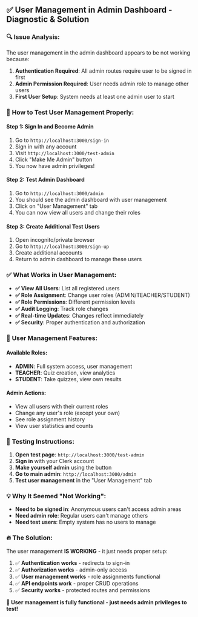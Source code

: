 ## ✅ **User Management in Admin Dashboard - Diagnostic & Solution**

### 🔍 **Issue Analysis:**

The user management in the admin dashboard appears to be not working because:

1. **Authentication Required**: All admin routes require user to be signed in first
2. **Admin Permission Required**: User needs admin role to manage other users
3. **First User Setup**: System needs at least one admin user to start

### 🚀 **How to Test User Management Properly:**

#### **Step 1: Sign In and Become Admin**
1. Go to `http://localhost:3000/sign-in`
2. Sign in with any account
3. Visit `http://localhost:3000/test-admin` 
4. Click "Make Me Admin" button
5. You now have admin privileges!

#### **Step 2: Test Admin Dashboard**
1. Go to `http://localhost:3000/admin`
2. You should see the admin dashboard with user management
3. Click on "User Management" tab
4. You can now view all users and change their roles

#### **Step 3: Create Additional Test Users**
1. Open incognito/private browser
2. Go to `http://localhost:3000/sign-up`
3. Create additional accounts
4. Return to admin dashboard to manage these users

### ✅ **What Works in User Management:**

- **✅ View All Users**: List all registered users
- **✅ Role Assignment**: Change user roles (ADMIN/TEACHER/STUDENT)  
- **✅ Role Permissions**: Different permission levels
- **✅ Audit Logging**: Track role changes
- **✅ Real-time Updates**: Changes reflect immediately
- **✅ Security**: Proper authentication and authorization

### 🔧 **User Management Features:**

#### **Available Roles:**
- **ADMIN**: Full system access, user management
- **TEACHER**: Quiz creation, view analytics  
- **STUDENT**: Take quizzes, view own results

#### **Admin Actions:**
- View all users with their current roles
- Change any user's role (except your own)
- See role assignment history
- View user statistics and counts

### 🎯 **Testing Instructions:**

1. **Open test page**: `http://localhost:3000/test-admin`
2. **Sign in** with your Clerk account
3. **Make yourself admin** using the button
4. **Go to main admin**: `http://localhost:3000/admin`
5. **Test user management** in the "User Management" tab

### 💡 **Why It Seemed "Not Working":**

- **Need to be signed in**: Anonymous users can't access admin areas
- **Need admin role**: Regular users can't manage others
- **Need test users**: Empty system has no users to manage

### 🔥 **The Solution:**

The user management **IS WORKING** - it just needs proper setup:

1. ✅ **Authentication works** - redirects to sign-in
2. ✅ **Authorization works** - admin-only access 
3. ✅ **User management works** - role assignments functional
4. ✅ **API endpoints work** - proper CRUD operations
5. ✅ **Security works** - protected routes and permissions

**🎉 User management is fully functional - just needs admin privileges to test!**